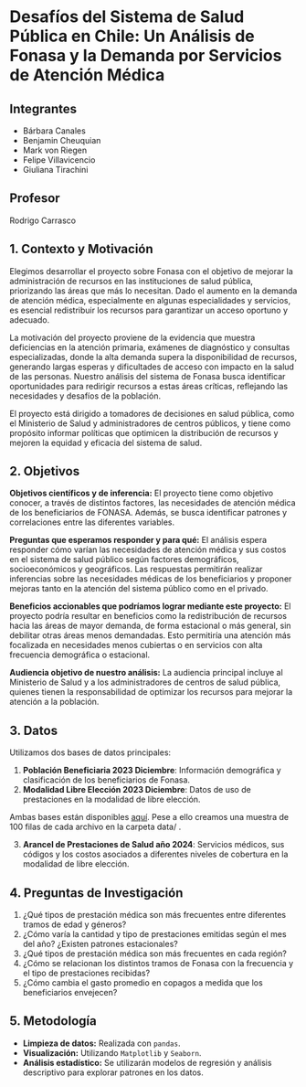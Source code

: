 # Desafíos del Sistema de Salud Pública en Chile: Un Análisis de Fonasa y la Demanda por Servicios de Atención Médica

## Integrantes
- Bárbara Canales
- Benjamin Cheuquian
- Mark von Riegen
- Felipe Villavicencio
- Giuliana Tirachini

## Profesor
Rodrigo Carrasco

## 1. Contexto y Motivación

Elegimos desarrollar el proyecto sobre Fonasa con el objetivo de mejorar la administración de recursos en las instituciones de salud pública, priorizando las áreas que más lo necesitan. Dado el aumento en la demanda de atención médica, especialmente en algunas especialidades y servicios, es esencial redistribuir los recursos para garantizar un acceso oportuno y adecuado.

La motivación del proyecto proviene de la evidencia que muestra deficiencias en la atención primaria, exámenes de diagnóstico y consultas especializadas, donde la alta demanda supera la disponibilidad de recursos, generando largas esperas y dificultades de acceso con impacto en la salud de las personas. Nuestro análisis del sistema de Fonasa busca identificar oportunidades para redirigir recursos a estas áreas críticas, reflejando las necesidades y desafíos de la población.

El proyecto está dirigido a tomadores de decisiones en salud pública, como el Ministerio de Salud y administradores de centros públicos, y tiene como propósito informar políticas que optimicen la distribución de recursos y mejoren la equidad y eficacia del sistema de salud.


## 2. Objetivos

**Objetivos científicos y de inferencia:**
El proyecto tiene como objetivo conocer, a través de distintos factores, las necesidades de atención médica de los beneficiarios de FONASA. Además, se busca identificar patrones y correlaciones entre las diferentes variables.


**Preguntas que esperamos responder y para qué:**
El análisis espera responder cómo varían las necesidades de atención médica y sus costos en el sistema de salud público según factores demográficos, socioeconómicos y geográficos. Las respuestas permitirán realizar inferencias sobre las necesidades médicas de los beneficiarios y proponer mejoras tanto en la atención del sistema público como en el privado.


**Beneficios accionables que podríamos lograr mediante este proyecto:**
El proyecto podría resultar en beneficios como la redistribución de recursos hacia las áreas de mayor demanda, de forma estacional o más general, sin debilitar otras áreas menos demandadas. Esto permitiría una atención más focalizada en necesidades menos cubiertas o en servicios con alta frecuencia demográfica o estacional.

**Audiencia objetivo de nuestro análisis:**
La audiencia principal incluye al Ministerio de Salud y a los administradores de centros de salud pública, quienes tienen la responsabilidad de optimizar los recursos para mejorar la atención a la población.


## 3. Datos
Utilizamos dos bases de datos principales:
1. **Población Beneficiaria 2023 Diciembre**: Información demográfica y clasificación de los beneficiarios de Fonasa.
2. **Modalidad Libre Elección 2023 Diciembre**: Datos de uso de prestaciones en la modalidad de libre elección.

Ambas bases están disponibles [aquí](https://www.fonasa.cl/sites/fonasa/datos-abiertos/estadisticas-anuales). Pese a ello creamos una muestra de 100 filas de cada archivo en la carpeta data/ .

3.  **Arancel de Prestaciones de Salud año 2024**: Servicios médicos, sus códigos y los costos asociados a diferentes niveles de cobertura en la modalidad de libre elección.

## 4. Preguntas de Investigación
1. ¿Qué tipos de prestación médica son más frecuentes entre diferentes tramos de edad y géneros?
2. ¿Cómo varía la cantidad y tipo de prestaciones emitidas según el mes del año? ¿Existen patrones estacionales?
3. ¿Qué tipos de prestación médica son más frecuentes en cada región?
4. ¿Cómo se relacionan los distintos tramos de Fonasa con la frecuencia y el tipo de prestaciones recibidas?
5. ¿Cómo cambia el gasto promedio en copagos a medida que los beneficiarios envejecen?

## 5. Metodología
- **Limpieza de datos:** Realizada con `pandas`.
- **Visualización:** Utilizando `Matplotlib` y `Seaborn`.
- **Análisis estadístico:** Se utilizarán modelos de regresión y análisis descriptivo para explorar patrones en los datos.




